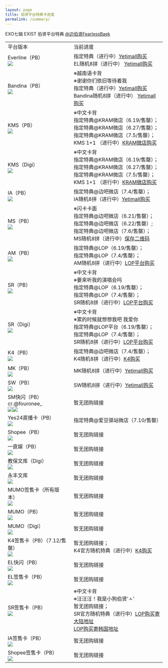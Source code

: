 ```yaml
---
layout: page
title: 伯贤平台特典卡进度
permalink: /summary/
---
```



EXO七辑 EXIST 伯贤平台特典 [@边伯贤FearlessBaek](https://weibo.com/u/3694863325)



<font size=2>

<div class="row">
    <div class="span4">
        <table>
          <tr>
            <td>平台版本</td>
            <td>当前进度</td>
          </tr>
          <tr>
            <td style="vertical-align: middle">Everline（PB）<br><a href="https://s2.loli.net/2023/07/04/mQKLYXf1pqEOtMe.png"><img src="https://s2.loli.net/2023/07/04/zKSeLsMiOgNfGCX.png" ></a></td>
            <td style="vertical-align: middle">指定特典（进行中）<a href="https://www.yetimall.fun/h5/#/pages/store/goodsDetail/goodsDetail?gid=5646&continueFlag=1961b80f775bfd9263cb4ee8416fc63d">Yetimall购买</a><br>EL随机8拼（进行中） <a href="https://www.yetimall.fun/h5/#/pages/store/goodsDetail/goodsDetail?gid=5648&continueFlag=1961b80f775bfd9263cb4ee8416fc63d">Yetimall购买</a></td>
          </tr>
          <tr>
            <td style="vertical-align: middle">Bandina（PB）<br><a href="https://s2.loli.net/2023/07/10/CdS64uU1peA2Yi3.jpg"><img src="https://s2.loli.net/2023/07/10/s6mUfYiAhxbHMzC.jpg" ></a></td>
            <td style="vertical-align: middle">※越南语卡背<br>※谢谢你们依旧等待着我<br>指定特典（进行中）<a href="https://www.yetimall.fun/h5/#/pages/store/goodsDetail/goodsDetail?gid=5646&continueFlag=1961b80f775bfd9263cb4ee8416fc63d">Yetimall购买</a><br>Bandina随机8拼（进行中） <a href="https://www.yetimall.fun/h5/#/pages/store/goodsDetail/goodsDetail?gid=5648&continueFlag=1961b80f775bfd9263cb4ee8416fc63d">Yetimall购买</a></td>
          </tr>
          <tr>
            <td style="vertical-align: middle">KMS（PB）<br><a href="https://s2.loli.net/2023/07/04/XBCy45rZqYhiwcQ.png"><img src="https://s2.loli.net/2023/07/04/whH9F4b1YZd3zU6.png" ></a></td>
            <td style="vertical-align: middle">※中文卡背<br>指定特典@KRAM微店（6.19/售罄）；<br>指定特典@KRAM微店（6.27/售罄）；<br>指定特典@KRAM微店（7.5/售罄）；<br> KMS 1+1 （进行中）<a href="https://shop1382036085.v.weidian.com/item.html?itemID=6405689639">KRAM微店购买</a></td>
          </tr>
          <tr>
            <td style="vertical-align: middle">KMS（Digi）<br><a href="https://s2.loli.net/2023/07/04/qT6NLJXt4YEPZMV.png"><img src="https://s2.loli.net/2023/07/04/qCuoMl1p6naNkde.png" ></a></td>
            <td style="vertical-align: middle">※中文卡背<br>指定特典@KRAM微店（6.19/售罄）；<br>指定特典@KRAM微店（6.27/售罄）；<br>指定特典@KRAM微店（7.5/售罄）；<br> KMS 1+1 （进行中）<a href="https://shop1382036085.v.weidian.com/item.html?itemID=6405681769">KRAM微店购买</a></td>
          </tr>
          <tr>
            <td style="vertical-align: middle">IA（PB）<br><a href="https://s2.loli.net/2023/07/04/RdS8NfUtDPJ2ckn.png"><img src="https://s2.loli.net/2023/07/04/OBDocakIp6QVngJ.png" ></a></td>
            <td style="vertical-align: middle">指定特典@边吧微店（7.4/售罄）；<br>IA随机8拼（进行中）<a href="https://www.yetimall.fun/h5/#/pages/store/goodsDetail/goodsDetail?gid=5648&continueFlag=1961b80f775bfd9263cb4ee8416fc63d">Yetimall购买</a></td>
          </tr>
          <tr>
            <td style="vertical-align: middle">MS（PB）<br><a href="https://s2.loli.net/2023/07/04/BEucYCMdvGf6OPj.png"><img src="https://s2.loli.net/2023/07/04/CEPj7kSuzD91Q5d.png" ></a></td>
            <td style="vertical-align: middle">※闪卡卡面<br>指定特典@边吧微店（6.21/售罄）；<br>指定特典@边吧微店（6.22/售罄）;<br>指定特典@边吧微店（7.6/售罄）；<br> MS随机8拼（进行中）<a href="https://github.com/baekhyunee56/baekhyunee56.github.io/assets/137210713/37bb4926-a2a8-4e9c-b881-a223c5482dd7">保存二维码</a></td>
          </tr>
          <tr>
            <td style="vertical-align: middle">AM（PB）<br><a href="https://s2.loli.net/2023/07/04/49uorje3yARQS1G.png"><img src="https://s2.loli.net/2023/07/04/VT6lLpGSba8wYHr.png" ></a></td>
            <td style="vertical-align: middle">指定特典@LOP（6.19/售罄）；<br>指定特典@LOP（7.4/售罄）；<br> AM随机8拼（进行中）<a href="http://m.liveonepick.com/#/?productId=61e52d76e1e746b4967e9c4905a8f31a&continueFlag=1961b80f775bfd9263cb4ee8416fc63d">LOP平台购买</a></td>
          </tr>
          <tr>
            <td style="vertical-align: middle">SR（PB）<br><a href="https://s2.loli.net/2023/07/04/8jwQBeSGyoHrgY1.png"><img src="https://s2.loli.net/2023/07/04/DEXRvQIPq68sfkV.png" ></a></td>
            <td style="vertical-align: middle">※中文卡背<br>※要来听我的演唱会吗<br>指定特典@LOP（6.19/售罄）；<br>指定特典@LOP（7.4/售罄）；<br> SR随机8拼（进行中）<a href="http://m.liveonepick.com/#/?productId=cd334b12b18a4672a2aa347587821df7&continueFlag=1961b80f775bfd9263cb4ee8416fc63d">LOP平台购买</a></td>
          </tr>
          <tr>
            <td style="vertical-align: middle">SR（Digi）<br><a href="https://s2.loli.net/2023/07/04/JklIjEK4rbRONWZ.png"><img src="https://s2.loli.net/2023/07/04/wgAvKrYL3sEFQqR.png" ></a></td>
            <td style="vertical-align: middle">※中文卡背<br>※累的时候就想想我吧 我爱你<br>指定特典@LOP平台（6.19/售罄）；<br>指定特典@LOP（7.4/售罄）；<br> SR随机8拼（进行中）<a href="http://m.liveonepick.com/#/?productId=9c6c7ff682214800a7434933e1711f2a&continueFlag=1961b80f775bfd9263cb4ee8416fc63d">LOP平台购买</a></td>
          </tr>
          <tr>
            <td style="vertical-align: middle">K4（PB）<br><a href="https://s2.loli.net/2023/07/04/q5pScBdgOPNK74Z.png"><img src="https://s2.loli.net/2023/07/04/SwuNvtOQemhJZTr.png" ></a></td>
            <td style="vertical-align: middle">指定特典@边吧微店（7.4/售罄）；<br>K4随机8拼（进行中）<a href="https://cn.ktown4u.com/eventsub?eve_no=7482331&biz_no=599">K4购买</a></td>
          </tr>
          <tr>
            <td style="vertical-align: middle">MK（PB）<br><a href="https://s2.loli.net/2023/07/04/Tylbxje8s94Fi3c.png"><img src="https://s2.loli.net/2023/07/04/LcoGgSBsTpfrZJR.png" ></a></td>
            <td style="vertical-align: middle">MK随机8拼（进行中）<a href="https://www.yetimall.fun/h5/#/pages/store/goodsDetail/goodsDetail?gid=5648&continueFlag=1961b80f775bfd9263cb4ee8416fc63d">Yetimall购买</a></td>
          </tr>
          <tr>
            <td style="vertical-align: middle">SW（PB）<br><a href="https://s2.loli.net/2023/07/04/tlwyPNbDmhj85M3.png"><img src="https://s2.loli.net/2023/07/04/xrfdI2QSbNgnyVt.png" ></a></td>
            <td style="vertical-align: middle">SW随机8拼（进行中）<a href="https://www.yetimall.fun/h5/#/pages/store/goodsDetail/goodsDetail?gid=5648&continueFlag=1961b80f775bfd9263cb4ee8416fc63d">Yetimall购买</a></td>
          </tr>
          <tr>
            <td style="vertical-align: middle">SM快闪（PB）cr.@fouronee_<br><a href="https://s2.loli.net/2023/07/12/IZ2d8rpKCWwyGxa.jpg"><img src="https://s2.loli.net/2023/07/12/Tv3fmL4F8jQr6lO.jpg" ><a href="https://s2.loli.net/2023/07/12/tlos2JOFYpwHPne.jpg"><img src="https://s2.loli.net/2023/07/12/p4CwE8UG2ylvFQx.jpg" ></a></td>
            <td style="vertical-align: middle">暂无团购链接</td>
          </tr>
          <tr>
            <td style="vertical-align: middle">Yes24直播卡（PB）<br><a href="https://s2.loli.net/2023/06/22/rEcaCqIRYmPKFjU.png"><img src="https://s2.loli.net/2023/06/22/uf3g1rBbZh2UJEs.png" ></a></td>
            <td style="vertical-align: middle">指定特典@爱豆驿站微店（7.10/售罄）</td>
          </tr>
          <tr>
            <td style="vertical-align: middle">Shopee（PB）<br><a href="https://s2.loli.net/2023/07/04/4Xb3UE75fdeV8lg.png"><img src="https://s2.loli.net/2023/07/04/BJkfOXREAey6Umv.png" ></a></td>
            <td style="vertical-align: middle">暂无团购链接</td>
          </tr>
          <tr>
            <td style="vertical-align: middle">一直娱（PB）<br><a href="https://s2.loli.net/2023/07/07/uhsxt3iOaI5WrXM.png"><img src="https://s2.loli.net/2023/07/07/kxVyZbeYXaU1nlI.png" ></a></td>
            <td style="vertical-align: middle">暂无团购链接</td>
          </tr>
          <tr>
            <td style="vertical-align: middle">教保文库（Digi）<br><a href="https://s2.loli.net/2023/07/08/MVieGjrALHwJfOx.jpg"><img src="https://s2.loli.net/2023/07/08/KngRWYXMh7FiDCt.jpg" ></a></td>
            <td style="vertical-align: middle">暂无团购链接</td>
          </tr>
          <tr>
            <td style="vertical-align: middle">永丰文库<br><a href="https://s2.loli.net/2023/07/10/4qpKdJWYgbUx2Nu.jpg"><img src="https://s2.loli.net/2023/07/10/KEjrWmSaPFw6G9v.jpg" ></a></td>
            <td style="vertical-align: middle">暂无团购链接</td>
          </tr>
          <tr>
            <td style="vertical-align: middle">MUMO签售卡（所有版本）<br><a href="https://s2.loli.net/2023/07/10/WLsh57nQzXHoTpE.jpg"><img src="https://s2.loli.net/2023/07/10/hVvxXdtBlq8crHO.jpg" ></a></td>
            <td style="vertical-align: middle">暂无团购链接</td>
          </tr>
          <tr>
            <td style="vertical-align: middle">MUMO（PB）<br><a href="https://s2.loli.net/2023/06/22/rEcaCqIRYmPKFjU.png"><img src="https://s2.loli.net/2023/06/22/uf3g1rBbZh2UJEs.png" ></a></td>
            <td style="vertical-align: middle">暂无团购链接</td>
          </tr>
          <tr>
            <td style="vertical-align: middle">MUMO（Digi）<br><a href="https://s2.loli.net/2023/06/22/rEcaCqIRYmPKFjU.png"><img src="https://s2.loli.net/2023/06/22/uf3g1rBbZh2UJEs.png" ></a></td>
            <td style="vertical-align: middle">暂无团购链接</td>
          </tr>
          <tr>
            <td style="vertical-align: middle">K4签售卡（PB）（7.12/售罄）<br><a href="https://s2.loli.net/2023/06/22/rEcaCqIRYmPKFjU.png"><img src="https://s2.loli.net/2023/06/22/uf3g1rBbZh2UJEs.png" ></a></td>
            <td style="vertical-align: middle">暂无团购链接；<br>K4官方随机特典（进行中）<a href="https://cn.ktown4u.com/iteminfo?eve_no=10342634&biz_no=599&goods_no=97086&grp_no=10345252">K4购买</a></td>
          </tr>
          <tr>
            <td style="vertical-align: middle">EL快闪（PB）<br><a href="https://s2.loli.net/2023/07/12/UOaqsZLtDkwNbiW.png"><img src="https://s2.loli.net/2023/07/12/ubQ8xjR3IFeMA5d.png" ></a></td>
            <td style="vertical-align: middle">暂无团购链接</td>
          </tr>
          <tr>
            <td style="vertical-align: middle">EL签售卡（PB）<br><a href="https://s2.loli.net/2023/06/22/rEcaCqIRYmPKFjU.png"><img src="https://s2.loli.net/2023/06/22/uf3g1rBbZh2UJEs.png" ></a></td>
            <td style="vertical-align: middle">暂无团购链接</td>
          </tr>
          <tr>
            <td style="vertical-align: middle">SR签售卡（PB）<br><a href="https://s2.loli.net/2023/07/12/odZivUGrltV4pOw.png"><img src="https://s2.loli.net/2023/07/12/cfJjPx97mTDsu4q.png" ></a></td>
            <td style="vertical-align: middle">※中文卡背<br>※汪汪汪！我是小狗伯贤'ㅅ'<br>暂无团购链接；<br>SR官方随机特典（进行中）<a href="http://m.liveonepick.com/#/?productId=e7ed764ddca14807a679835922a08bec&continueFlag=1b5bf8fb0d2dedaf08755214652e6dfc">LOP购买寄大陆地址</a> <br> <a href="http://m.liveonepick.com/#/?productId=48add790a5594a418778a1c33d66849b&continueFlag=1b5bf8fb0d2dedaf08755214652e6dfc">LOP购买寄韩国地址</a></td>
          </tr>
          <tr>
            <td style="vertical-align: middle">IA签售卡（PB）<br><a href="https://s2.loli.net/2023/07/12/2qhWX67HAegnMsB.png"><img src="https://s2.loli.net/2023/07/12/6nkfbP3gF7lD2zG.png" ></a></td>
            <td style="vertical-align: middle">暂无团购链接</td>
          </tr>
          <tr>
            <td style="vertical-align: middle">Shopee签售卡（PB）<br><a href="https://s2.loli.net/2023/06/22/rEcaCqIRYmPKFjU.png"><img src="https://s2.loli.net/2023/06/22/uf3g1rBbZh2UJEs.png" ></a></td>
            <td style="vertical-align: middle">暂无团购链接</td>
          </tr>
        </table>
    </div>
</div>
</font>


